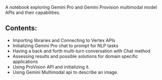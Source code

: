 A notebook exploring Gemini Pro and Gemini Provision multimodal model APIs and their capabilities.
## Contents:
* Importing libraries and Connecting to Vertex APIs
* Initializing Gemini Pro chat to prompt for NLP tasks
* Having a back and forth multi-turn conversation with Chat method
* Assessing results and possible solutions for domain specific applications
* Using ProVision API and initializing it.
* Using Gemini Multimodal api to describe an image.

